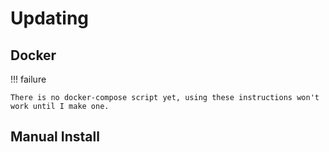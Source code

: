 # Updating

## Docker

!!! failure

    There is no docker-compose script yet, using these instructions won't work until I make one.

## Manual Install

